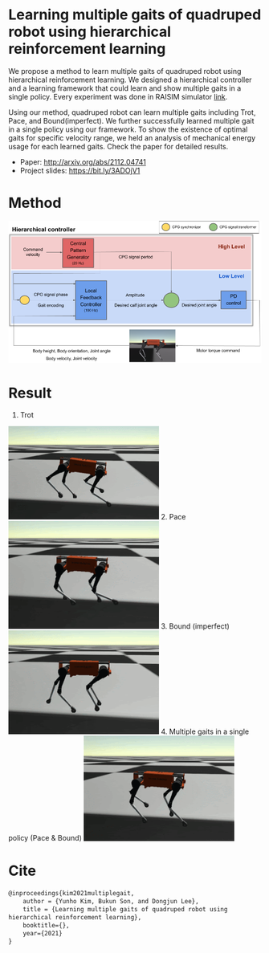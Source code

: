 # Learning multiple gaits of quadruped robot using hierarchical reinforcement learning

We propose a method to learn multiple gaits of quadruped robot using hierarchical reinforcement learning. We designed a hierarchical controller and a learning framework that could learn and show multiple gaits in a single policy. Every experiment was done in RAISIM simulator [link](https://raisim.com/sections/Introduction.html).

Using our method, quadruped robot can learn multiple gaits including Trot, Pace, and Bound(imperfect). We further successfully learned multiple gait in a single policy using our framework. To show the existence of optimal gaits for specific velocity range, we held an analysis of mechanical energy usage for each learned gaits. Check the paper for detailed results.

- Paper: http://arxiv.org/abs/2112.04741
- Project slides: https://bit.ly/3ADOjV1

# Method
<div>
  <img width=600 src='hierarchical_controller.png'>
</div>

# Result
1. Trot
<img width=300 src='video/trot.gif'>
2. Pace
<img width=300 src='video/pace.gif'>
3. Bound (imperfect)
<img width=300 src='video/bound.gif'>
4. Multiple gaits in a single policy (Pace & Bound)
<img width=300 src='video/multiple_gait.gif'>

# Cite
```
@inproceedings{kim2021multiplegait,
    author = {Yunho Kim, Bukun Son, and Dongjun Lee},
    title = {Learning multiple gaits of quadruped robot using hierarchical reinforcement learning},
    booktitle={},
    year={2021}
}
```
